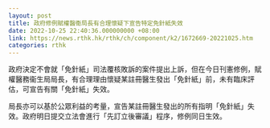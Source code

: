 ```yaml
---
layout: post
title: 政府修例賦權醫衞局長有合理懷疑下宣告特定免針紙失效
date: 2022-10-25 22:40:36.000000000 +08:00
link: https://news.rthk.hk/rthk/ch/component/k2/1672669-20221025.htm
categories: rthk
---
```


政府決定不會就「免針紙」司法覆核敗訴的案件提出上訴，但在今日刊憲修例，賦權醫務衞生局局長，有合理理由懷疑某註冊醫生發出「免針紙」前，未有臨床評估，可宣告有關「免針紙」失效。

局長亦可以基於公眾利益的考量，宣告某註冊醫生發出的所有指明「免針紙」失效。政府明日提交立法會進行「先訂立後審議」程序，修例同日生效。
